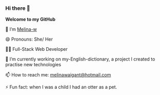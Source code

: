 ### Hi there 👋

**Welcome to my GitHub**

👋 I’m [Melina-w](https://github.com)

😄 Pronouns: She/ Her

👩‍💻 Full-Stack Web Developer

🔭 I’m currently working on my-English-dictionary, a project I created to practise new technologies

📫 How to reach me: melinawaigant@hotmail.com

⚡ Fun fact: when I was a child I had an otter as a pet.

